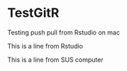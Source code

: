 # TestGitR
Testing push pull from Rstudio on mac

This is a line from Rstudio

This is a line from SUS computer
